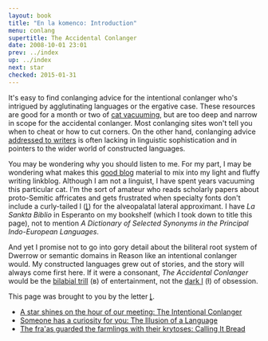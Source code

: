 ```yaml
---
layout: book
title: "En la komenco: Introduction"
menu: conlang
supertitle: The Accidental Conlanger
date: 2008-10-01 23:01
prev: ../index
up: ../index
next: star
checked: 2015-01-31
---
```

It's easy to find conlanging advice for the intentional conlanger who's intrigued by agglutinating languages or the ergative case.  These resources are good for a month or two of [cat vacuuming](http://groups.google.com/group/rec.arts.sf.composition/msg/cf8078551f065a12), but are too deep and narrow in scope for the accidental conlanger.  Most conlanging sites won't tell you when to cheat or how to cut corners.  On the other hand, conlanging advice [addressed to writers](http://hollylisle.com/holly-lisles-create-a-language-clinic/) is often lacking in linguistic sophistication and in pointers to the wider world of constructed languages.

You may be wondering why you should listen to me.  For my part, I may be wondering what makes this [good blog](http://www.43folders.com/2008/08/19/good-blogs) material to mix into my light and fluffy writing linkblog.  Although I am not a linguist, I have spent years vacuuming this particular cat.  I'm the sort of amateur who reads scholarly papers about proto-Semitic affricates and gets frustrated when specialty fonts don't include a curly-tailed l (&#564;) for the alveopalatal lateral approximant.  I have *La Sankta Biblio* in Esperanto on my bookshelf (which I took down to title this page), not to mention *A Dictionary of Selected Synonyms in the Principal Indo-European Languages*.

And yet I promise not to go into gory detail about the biliteral root system of Dwerrow or semantic domains in Reason like an intentional conlanger would.  My constructed languages grew out of stories, and the story will always come first here.  If it were a consonant, *The Accidental Conlanger* would be the [bilabial trill](http://en.wikipedia.org/wiki/Bilabial_trill) (&#665;) of entertainment, not the [dark l](http://en.wikipedia.org/wiki/Dark_l) (&#619;) of obsession.

This page was brought to you by the letter [&#564;](http://en.wikipedia.org/wiki/Obsolete_and_nonstandard_symbols_in_the_International_Phonetic_Alphabet).

* [A star shines on the hour of our meeting: The Intentional Conlanger](star.html)
* [Someone has a curiosity for you: The Illusion of a Language](someone.html)
* [The fra'as guarded the farmlings with their krytoses: Calling It Bread](bread.html)

